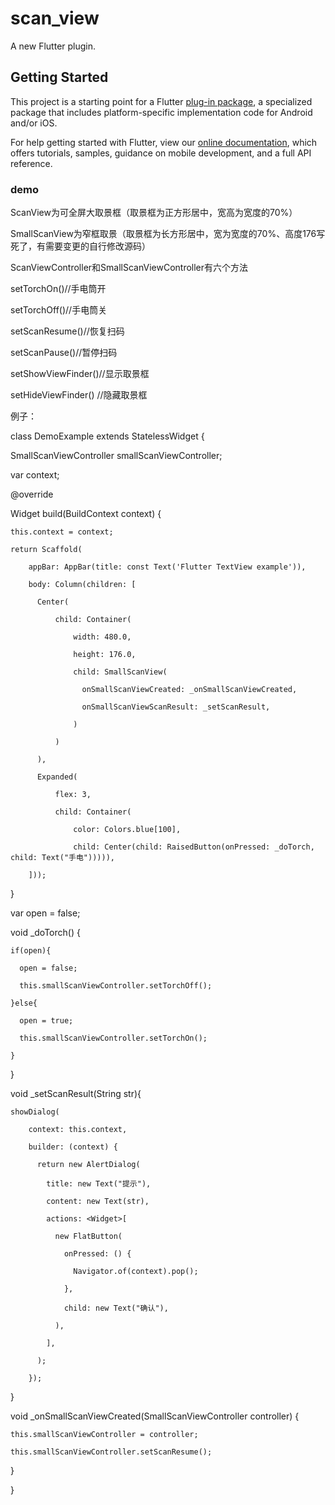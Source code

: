 # scan_view

A new Flutter plugin.

## Getting Started

This project is a starting point for a Flutter
[plug-in package](https://flutter.dev/developing-packages/),
a specialized package that includes platform-specific implementation code for
Android and/or iOS.

For help getting started with Flutter, view our 
[online documentation](https://flutter.dev/docs), which offers tutorials, 
samples, guidance on mobile development, and a full API reference.

### demo
ScanView为可全屏大取景框（取景框为正方形居中，宽高为宽度的70%）

SmallScanView为窄框取景（取景框为长方形居中，宽为宽度的70%、高度176写死了，有需要变更的自行修改源码）


ScanViewController和SmallScanViewController有六个方法

setTorchOn()//手电筒开

setTorchOff()//手电筒关

setScanResume()//恢复扫码

setScanPause()//暂停扫码

setShowViewFinder()//显示取景框

setHideViewFinder() //隐藏取景框


例子：

class DemoExample extends StatelessWidget {

  SmallScanViewController smallScanViewController;
  
  var context;
  
  @override
  
  Widget build(BuildContext context) {
  
    this.context = context;
    
    return Scaffold(
    
        appBar: AppBar(title: const Text('Flutter TextView example')),
        
        body: Column(children: [
        
          Center(
          
              child: Container(
              
                  width: 480.0,
                  
                  height: 176.0,

                  child: SmallScanView(
                  
                    onSmallScanViewCreated: _onSmallScanViewCreated,
                    
                    onSmallScanViewScanResult: _setScanResult,
                    
                  )
                  
              )
              
          ),
          
          Expanded(
          
              flex: 3,
              
              child: Container(
              
                  color: Colors.blue[100],
                  
                  child: Center(child: RaisedButton(onPressed: _doTorch, child: Text("手电"))))),
                  
        ]));
        
  }
  
  
  var open = false;
  
  void _doTorch() {
  
    if(open){
    
      open = false;

      this.smallScanViewController.setTorchOff();
      
    }else{
    
      open = true;

      this.smallScanViewController.setTorchOn();
      
    }
    
  }
  


  void _setScanResult(String str){
  
    showDialog(
    
        context: this.context,
        
        builder: (context) {
        
          return new AlertDialog(
          
            title: new Text("提示"),
            
            content: new Text(str),
            
            actions: <Widget>[
            
              new FlatButton(
              
                onPressed: () {
                
                  Navigator.of(context).pop();
                  
                },
                
                child: new Text("确认"),
                
              ),
              
            ],
            
          );
          
        });
        
  }
  

  void _onSmallScanViewCreated(SmallScanViewController controller) {
  
    this.smallScanViewController = controller;
    
    this.smallScanViewController.setScanResume();
    
  }
  
}

